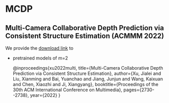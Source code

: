 MCDP
====
Multi-Camera Collaborative Depth Prediction via Consistent Structure Estimation (ACMMM 2022)
-----
We provide the [download link](https://drive.google.com/drive/folders/1ZmqE9BeJuzipzhFAHYd6jDhBYdAtftBN?usp=share_link) to
-  pretrained models of m=2



    @inproceedings{xu2022multi,
    title={Multi-Camera Collaborative Depth Prediction via Consistent Structure Estimation},
    author={Xu, Jialei and Liu, Xianming and Bai, Yuanchao and Jiang, Junjun and Wang, Kaixuan and Chen, Xiaozhi and Ji, Xiangyang},
    booktitle={Proceedings of the 30th ACM International Conference on Multimedia},
    pages={2730--2738},
    year={2022}
    }